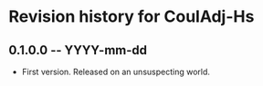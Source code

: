 # Revision history for CoulAdj-Hs

## 0.1.0.0 -- YYYY-mm-dd

* First version. Released on an unsuspecting world.
